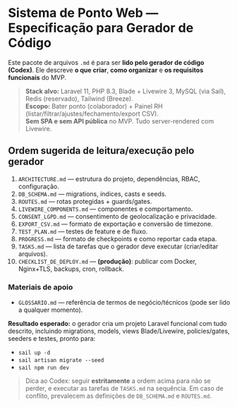 # Sistema de Ponto Web — Especificação para Gerador de Código
Este pacote de arquivos `.md` é para ser **lido pelo gerador de código (Codex)**. Ele descreve **o que criar**, **como organizar** e **os requisitos funcionais** do MVP.

> **Stack alvo:** Laravel 11, PHP 8.3, Blade + Livewire 3, MySQL (via Sail), Redis (reservado), Tailwind (Breeze).  
> **Escopo:** Bater ponto (colaborador) + Painel RH (listar/filtrar/ajustes/fechamento/export CSV).  
> **Sem SPA e sem API pública** no MVP. Tudo server-rendered com Livewire.

## Ordem sugerida de leitura/execução pelo gerador
1. `ARCHITECTURE.md` — estrutura do projeto, dependências, RBAC, configuração.
2. `DB_SCHEMA.md` — migrations, índices, casts e seeds.
3. `ROUTES.md` — rotas protegidas + guards/gates.
4. `LIVEWIRE_COMPONENTS.md` — componentes e comportamento.
5. `CONSENT_LGPD.md` — consentimento de geolocalização e privacidade.
6. `EXPORT_CSV.md` — formato de exportação e conversão de timezone.
7. `TEST_PLAN.md` — testes de feature e de fluxo.
8. `PROGRESS.md` — formato de checkpoints e como reportar cada etapa.
9. `TASKS.md` — lista de tarefas que o gerador deve executar (criar/editar arquivos).
10. `CHECKLIST_DE_DEPLOY.md` — **(produção)**: publicar com Docker, Nginx+TLS, backups, cron, rollback.

### Materiais de apoio
- `GLOSSARIO.md` — referência de termos de negócio/técnicos (pode ser lido a qualquer momento).

**Resultado esperado:** o gerador cria um projeto Laravel funcional com tudo descrito, incluindo migrations, models, views Blade/Livewire, policies/gates, seeders e testes, pronto para:
- `sail up -d`
- `sail artisan migrate --seed`
- `sail npm run dev`

> Dica ao Codex: seguir **estritamente** a ordem acima para não se perder, e executar as tarefas de `TASKS.md` na sequência. Em caso de conflito, prevalecem as definições de `DB_SCHEMA.md` e `ROUTES.md`.
